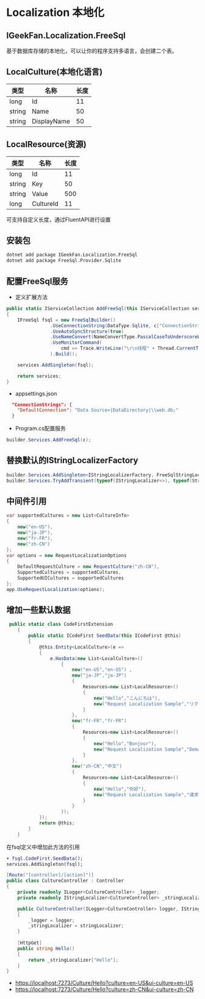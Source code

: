 # Localization 本地化

## IGeekFan.Localization.FreeSql

基于数据库存储的本地化，可以让你的程序支持多语言，会创建二个表。

## LocalCulture(本地化语言)

|类型|名称|长度|
|---|---|---|
|long | Id |11|
|string | Name |50|
|string |DisplayName |50|

## LocalResource(资源)

|类型|名称|长度|
|---|---|---|
|long | Id |11|
|string | Key |50|
|string |Value |500|
|long |CultureId |11|

可支持自定义长度，通过FluentAPI进行设置

## 安装包

```bash
dotnet add package IGeekFan.Localization.FreeSql
dotnet add package FreeSql.Provider.Sqlite
```

## 配置FreeSql服务

- 定义扩展方法

```csharp
public static IServiceCollection AddFreeSql(this IServiceCollection services, IConfiguration c)
{
    IFreeSql fsql = new FreeSqlBuilder()
                .UseConnectionString(DataType.Sqlite, c["ConnectionStrings:DefaultConnection"])
                .UseAutoSyncStructure(true)
                .UseNameConvert(NameConvertType.PascalCaseToUnderscoreWithLower)
                .UseMonitorCommand(
                    cmd => Trace.WriteLine("\r\n线程" + Thread.CurrentThread.ManagedThreadId + ": " + cmd.CommandText)
                ).Build();

    services.AddSingleton(fsql);

    return services;
}
```

- appsettings.json

```json
  "ConnectionStrings": {
    "DefaultConnection": "Data Source=|DataDirectory|\\web.db;"
  }
```

- Program.cs配置服务

```csharp
builder.Services.AddFreeSql(c);
```

## 替换默认的IStringLocalizerFactory

```csharp
builder.Services.AddSingleton<IStringLocalizerFactory, FreeSqlStringLocalizerFactory>(); 
builder.Services.TryAddTransient(typeof(IStringLocalizer<>), typeof(StringLocalizer<>));
```

## 中间件引用

```csharp
var supportedCultures = new List<CultureInfo>
{
    new("en-US"),
    new("ja-JP"),
    new("fr-FR"),
    new("zh-CN")
};
var options = new RequestLocalizationOptions
{
    DefaultRequestCulture = new RequestCulture("zh-CN"),
    SupportedCultures = supportedCultures,
    SupportedUICultures = supportedCultures
};
app.UseRequestLocalization(options);
```

## 增加一些默认数据

```csharp
 public static class CodeFirstExtension
    {
        public static ICodeFirst SeedData(this ICodeFirst @this)
        {
            @this.Entity<LocalCulture>(e =>
            {
                e.HasData(new List<LocalCulture>()
                    {
                        new("en-US","en-US") ,
                        new("ja-JP","ja-JP")
                        {
                            Resources=new List<LocalResource>()
                            {
                                new("Hello","こんにちは"),
                                new("Request Localization Sample","リクエストローカライズ"),
                            }
                        },
                        new("fr-FR","fr-FR")
                        {
                            Resources=new List<LocalResource>()
                            {
                                new("Hello","Bonjour"),
                                new("Request Localization Sample","Demander un échantillon localisé"),
                            }
                        },
                        new("zh-CN","中文")
                        {
                            Resources=new List<LocalResource>()
                            {
                                new("Hello","你好"),
                                new("Request Localization Sample","请求资源示例"),
                            }
                        }
                    });
            });
            return @this;
        }
    }
```

在fsql定义中增加此方法的引用

```diff
+ fsql.CodeFirst.SeedData();
services.AddSingleton(fsql);
```

```csharp
[Route("[controller]/[action]")]
public class CultureController : Controller
{      
    private readonly ILogger<CultureController> _logger;
    private readonly IStringLocalizer<CultureController> _stringLocalizer;

    public CultureController(ILogger<CultureController> logger, IStringLocalizer<CultureController> stringLocalizer)
    {
        _logger = logger;
        _stringLocalizer = stringLocalizer;
    }
    
    [HttpGet]
    public string Hello()
    {
        return _stringLocalizer["Hello"];
    } 
}
```

- <https://localhost:7273/Culture/Hello?culture=en-US&ui-culture=en-US>
- <https://localhost:7273/Culture/Hello?culture=zh-CN&ui-culture=zh-CN>
